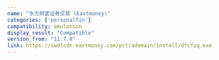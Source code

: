 ```yaml
---
name: "东方财富证券交易 (Eastmoney)"
categories: ['personalfin']
compatibility: emulation
display_result: "Compatible"
version_from: "11.7.0"
link: https://swdlcdn.eastmoney.com/pctrademain/install/dfcfzq.exe
---
```

